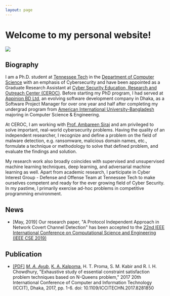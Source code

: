 ```yaml
---
layout: page
---
```


# Welcome to my personal website!

![](https://avatars1.githubusercontent.com/u/12248689?s=200&v=4)

## Biography

I am a Ph.D. student at [Tennessee Tech](https://www.tntech.edu/) in the [Department of Computer Science](https://www.tntech.edu/engineering/programs/csc/index.php) with an emphasis of Cybersecurity and have been appointed as a Graduate Research Assistant at [Cyber Security Education, Research and Outreach Center (CEROC)](https://www.tntech.edu/ceroc/). Before starting my PhD program, I had served at [Appinion BD Ltd](http://www.appinionbd.com/), an evolving software development company in Dhaka, as a Software Project Manager for over one year and half after completing my undergrad program from [American International University-Bangladesh](http://www.aiub.edu/) majoring in Computer Science & Engineering.

At CEROC, I am working with [Prof. Ambareen Siraj](users.csc.tntech.edu/~asiraj/) and am privileged to solve important, real-world cybersecurity problems. Having the quality of an independent researcher, I recognize and define a problem on the field of malware detection, e.g. ransomware, malicious domain names, etc., formulate a technique or methodology to solve that defined problem, and evaluate the findings and solution.

My research work also broadly coincides with supervised and unsupervised machine learning techniques, deep learning, and adversarial machine learning as well. Apart from academic research, I participate in Cyber Interest Group - Defense and Offense Team at Tennessee Tech to make ourselves competent and ready for the ever growing field of Cyber Security. In my pastime, I primarily exercise ad-hoc problems in competitive programming environment. 

## News

* [May, 2019] Our research paper, "A Protocol Independent Approach in Network Covert Channel Detection" has been accepted to the [22nd IEEE International Conference on Computational Science and Engineering (IEEE CSE 2019)](http://www.cloud-conf.net/CSE/2019/)

## Publication

* [[PDF]](https://ieeexplore.ieee.org/stamp/stamp.jsp?arnumber=8281850) _[M. A. Ayub](https://scholar.google.com/citations?hl=en&user=xRr78bIAAAAJ)_, [K. A. Kalpoma](https://scholar.google.com/citations?user=c-hjYaUAAAAJ&hl=en), H. T. Proma, S. M. Kabir and R. I. H. Chowdhury, "Exhaustive study of essential constraint satisfaction problem techniques based on N-Queens problem," 2017 20th International Conference of Computer and Information Technology (ICCIT), Dhaka, 2017, pp. 1-6. doi: 10.1109/ICCITECHN.2017.8281850

